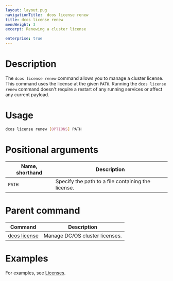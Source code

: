```yaml
---
layout: layout.pug
navigationTitle:  dcos license renew
title: dcos license renew
menuWeight: 3
excerpt: Renewing a cluster license

enterprise: true
---
```


# Description
The `dcos license renew` command allows you to manage a cluster license. This command uses the license at the given `PATH`. Running the `dcos license renew` command doesn't require a restart of any running services or affect any current payload.

# Usage

```bash
dcos license renew [OPTIONS] PATH
```

# Positional arguments

| Name, shorthand |  Description |
|--------|-------------|
| `PATH` | Specify the path to a file containing the license. |

# Parent command

| Command | Description |
|---------|-------------|
| [dcos license](../../dcos-license/) | Manage DC/OS cluster licenses. |

# Examples
For examples, see [Licenses](/dcos/1.11/administering-clusters/licenses/).
